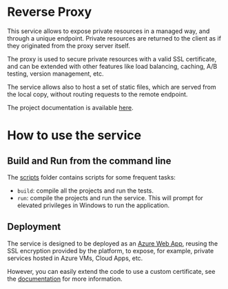 Reverse Proxy
=============

This service allows to expose private resources in a managed way, and
through a unique endpoint. Private resources are returned to the client
as if they originated from the proxy server itself.

The proxy is used to secure private resources with a valid SSL certificate,
and can be extended with other features like load balancing, caching,
A/B testing, version management, etc.

The service allows also to host a set of static files, which are served
from the local copy, without routing requests to the remote endpoint.

The project documentation is available
[here](https://azure.github.io/reverse-proxy-dotnet).

How to use the service
======================

## Build and Run from the command line

The [scripts](scripts) folder contains scripts for some frequent tasks:

* `build`: compile all the projects and run the tests.
* `run`: compile the projects and run the service. This will prompt for
  elevated privileges in Windows to run the application.

## Deployment

The service is designed to be deployed as an 
[Azure Web App](https://docs.microsoft.com/en-us/azure/app-service-web/app-service-web-tutorial-custom-SSL),
reusing the SSL encryption provided by the platform, to expose, for example,
private services hosted in Azure VMs, Cloud Apps, etc.

However, you can easily extend the code to use a custom certificate,
see the
[documentation](https://azure.github.io/reverse-proxy-dotnet/ssl-setup.html)
for more information.
